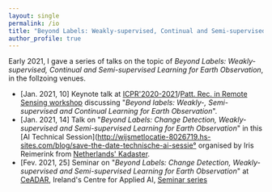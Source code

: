 ```yaml
---
layout: single
permalink: /io
title: "Beyond Labels: Weakly-supervised, Continual and Semi-supervised Learning for Earth Observation"
author_profile: true
---
```



Early 2021, I gave a series of talks on the topic of _Beyond Labels: Weakly-supervised, Continual and Semi-supervised Learning for Earth Observation_, in the follzoing venues.
* \[Jan. 2021, 10\] Keynote talk at [ICPR'2020-2021](https://www.micc.unifi.it/icpr2020/)/[Patt. Rec. in Remote Sensing workshop](http://iapr-tc7.ipb.uni-bonn.de/prrs2020/) discussing "_Beyond labels: Weakly-, Semi-supervised and Continual Learning for Earth Observation_".
* \[Jan. 2021, 14\] Talk on "_Beyond Labels: Change Detection, Weakly-supervised and Semi-supervised Learning for Earth Observation_" in this [AI Technical Session](http://wijsmetlocatie-8026719.hs-sites.com/blog/save-the-date-technische-ai-sessie° organised by Iris Reimerink from [Netherlands' Kadaster](https://www.kadaster.nl/).
* \[Fev. 2021, 25\] Seminar on "_Beyond Labels: Change Detection, Weakly-supervised and Semi-supervised Learning for Earth Observation_" at [CeADAR](https://www.ceadar.ie/), Ireland's Centre for Applied AI, [Seminar series](https://www.ceadar.ie/ceadar-online-tech-talks-feb-21/)



